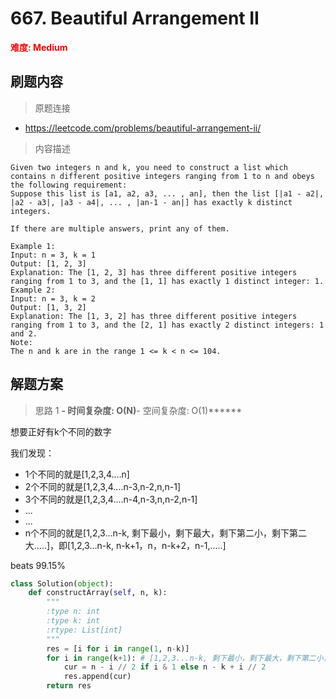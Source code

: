 # 667. Beautiful Arrangement II

**<font color=red>难度: Medium</font>**

## 刷题内容

> 原题连接

* https://leetcode.com/problems/beautiful-arrangement-ii/

> 内容描述

```
Given two integers n and k, you need to construct a list which contains n different positive integers ranging from 1 to n and obeys the following requirement: 
Suppose this list is [a1, a2, a3, ... , an], then the list [|a1 - a2|, |a2 - a3|, |a3 - a4|, ... , |an-1 - an|] has exactly k distinct integers.

If there are multiple answers, print any of them.

Example 1:
Input: n = 3, k = 1
Output: [1, 2, 3]
Explanation: The [1, 2, 3] has three different positive integers ranging from 1 to 3, and the [1, 1] has exactly 1 distinct integer: 1.
Example 2:
Input: n = 3, k = 2
Output: [1, 3, 2]
Explanation: The [1, 3, 2] has three different positive integers ranging from 1 to 3, and the [2, 1] has exactly 2 distinct integers: 1 and 2.
Note:
The n and k are in the range 1 <= k < n <= 104.
```

## 解题方案

> 思路 1
******- 时间复杂度: O(N)******- 空间复杂度: O(1)******


想要正好有k个不同的数字

我们发现：
- 1个不同的就是[1,2,3,4....n]
- 2个不同的就是[1,2,3,4....n-3,n-2,n,n-1]
- 3个不同的就是[1,2,3,4....n-4,n-3,n,n-2,n-1]
- ...
- ...
- n个不同的就是[1,2,3...n-k, 剩下最小，剩下最大，剩下第二小，剩下第二大.....]，即[1,2,3...n-k, n-k+1，n，n-k+2，n-1,.....]

beats 99.15%

```python
class Solution(object):
    def constructArray(self, n, k):
        """
        :type n: int
        :type k: int
        :rtype: List[int]
        """
        res = [i for i in range(1, n-k)]
        for i in range(k+1): # [1,2,3...n-k, 剩下最小，剩下最大，剩下第二小，剩下第二大.....]
            cur = n - i // 2 if i & 1 else n - k + i // 2
            res.append(cur)
        return res
```
